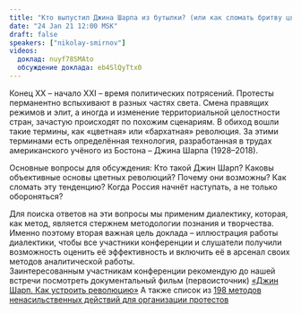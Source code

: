 ```yaml
---
title: "Кто выпустил Джина Шарпа из бутылки? (или как сломать бритву цветных революций :)"
date: "24 Jan 21 12:00 MSK"
draft: false
speakers: ["nikolay-smirnov"]  
videos:
  доклад: nuyf78SMAto
  обсуждение доклада: eb4SlQyTtx0
--- 
```


Конец XX – начало XXI – время политических потрясений. Протесты перманентно вспыхивают в разных частях света. Смена правящих режимов и элит, а иногда и изменение территориальной целостности стран, зачастую происходят по похожим сценариям. В обиход вошли такие термины, как «цветная» или «бархатная» революция. За этими терминами есть определённая технология, разработанная в трудах американского учёного из Бостона – Джина Шарпа (1928–2018).

Основные вопросы для обсуждения: Кто такой Джин Шарп? Каковы объективные основы цветных революций? Почему они возможны? Как сломать эту тенденцию? Когда Россия начнёт наступать, а не только обороняться?

Для поиска ответов на эти вопросы мы применим диалектику, которая, как метод, является стержнем методологии познания и творчества. Именно поэтому вторая важная цель доклада – иллюстрация работы диалектики, чтобы все участники конференции и слушатели получили возможность оценить её эффективность и включить её в арсенал своих методов аналитической работы.    
Заинтересованным участникам конференции  рекомендую до нашей встречи посмотреть документальный фильм (первоисточник) [«Джин Шарп. Как устроить революцию»](https://youtu.be/TgHMiIjVzPE)
А также список из [198 методов ненасильственных действий для организации протестов](https://www.aeinstein.org/wp-content/uploads/2013/10/The-198-Methods-of-Nonviolent-Action-Russian-.pdf)
